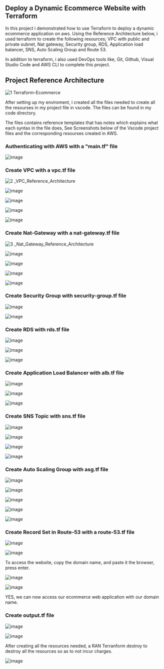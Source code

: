 ## Deploy a Dynamic Ecommerce Website with Terraform

In this project i demonstrated how to use Terraform to deploy a dynamic ecommerce application on aws.
Using the Reference Architecture below, i used terraform to create the following resources; VPC with public and private subnet, Nat gateway, Security group, RDS, Application load balancer, SNS, Auto Scaling Group and Route 53.

In addition to terraform, i also used DevOps tools like, Git, Github, Visual Studio Code and AWS CLI to complete this project.

## Project Reference Architecture

![1 Terraform-Ecommerce](https://user-images.githubusercontent.com/115881685/226744267-a4bcf33e-7a56-4a9a-9a31-84ba2e6d0a60.jpg)


After setting up my enviroment, i created all the files needed to create all the resourses in my project file in vscode. The files can be found in my code directory.

The files contains reference templates that has notes which explains what each syntax in the file does, See Screenshots below of the Vscode project files and the corresponding resourses created in AWS.

### Authenticating with AWS with a "main.tf" file

![image](https://user-images.githubusercontent.com/115881685/226753946-3b2ebff3-6ebb-4129-a753-2fbb07337bd3.png)


### Create VPC with a vpc.tf file


![2 _VPC_Reference_Architecture](https://user-images.githubusercontent.com/115881685/226752425-4626d8e1-4376-4fb9-a853-8c4c8e3599f8.jpg)


![image](https://user-images.githubusercontent.com/115881685/226753792-cc7d28d6-2346-47b8-9f40-a952048528e3.png)

![image](https://user-images.githubusercontent.com/115881685/226752792-ed3040b0-9be9-4234-af39-fbd9e21d4af8.png)

![image](https://user-images.githubusercontent.com/115881685/226752933-c9b8b592-0fd4-4314-a9e9-eab60a240723.png)

![image](https://user-images.githubusercontent.com/115881685/226753336-c837ca8c-cf72-428d-81a4-ab7a924a1aea.png)




### Create Nat-Gateway with a nat-gateway.tf file

![3 _Nat_Gateway_Reference_Architecture](https://user-images.githubusercontent.com/115881685/226754428-bdd57e8a-4abc-47f6-9fb5-71f0709d7c4e.jpg)

![image](https://user-images.githubusercontent.com/115881685/226754555-5b3c56f8-93d1-41f2-aff2-d6e319e5b240.png)

![image](https://user-images.githubusercontent.com/115881685/226754642-43ad3478-31ae-4873-84f9-8050c23c80c7.png)

![image](https://user-images.githubusercontent.com/115881685/226754799-7f0701d0-2649-4778-bbf6-0836a54807c0.png)

![image](https://user-images.githubusercontent.com/115881685/226754991-9a517d82-92c3-4307-a8d5-42e7e3166980.png)




### Create Security Group with security-group.tf file



![image](https://user-images.githubusercontent.com/115881685/226755528-6fee7918-0b4d-4986-a5eb-e652573b0fd3.png)


![image](https://user-images.githubusercontent.com/115881685/226755697-f74b276a-037b-4ac5-8c5c-e9079ea7d358.png)




### Create RDS with rds.tf file


![image](https://user-images.githubusercontent.com/115881685/226756047-cfe8fbf0-2eeb-411c-a0ea-dd0fd18c93ba.png)


![image](https://user-images.githubusercontent.com/115881685/226756136-9ac0c2b3-6ebd-48b6-836c-291c7d833abe.png)


![image](https://user-images.githubusercontent.com/115881685/226756269-62bae8b4-6af8-4ece-ba9d-6e7515202cdc.png)




### Create Application Load Balancer with alb.tf file



![image](https://user-images.githubusercontent.com/115881685/226756595-69809979-a259-4a67-926d-17b2131d7bfe.png)

![image](https://user-images.githubusercontent.com/115881685/226756715-de9cfad4-5c93-4a83-917d-f0b6b7448855.png)

![image](https://user-images.githubusercontent.com/115881685/226756807-897aa736-67eb-4c44-9313-0b393001e0ce.png)




### Create SNS Topic with sns.tf file


![image](https://user-images.githubusercontent.com/115881685/226757096-c06d3b0a-9b37-47bd-8c9e-92eeb6b28998.png)


![image](https://user-images.githubusercontent.com/115881685/226757223-05bb3c26-eb8f-4cb5-a28e-5f4378e860dc.png)

![image](https://user-images.githubusercontent.com/115881685/226757323-0ae54868-6935-4207-94c0-2d7603a6682f.png)

![image](https://user-images.githubusercontent.com/115881685/226757414-ed0d8963-7895-43cd-828a-aa4417f3fcb7.png)




### Create Auto Scaling Group with asg.tf file



![image](https://user-images.githubusercontent.com/115881685/226757972-8bbcd30b-3b9a-4812-95b0-ab6fa00d58fd.png)


![image](https://user-images.githubusercontent.com/115881685/226758062-921091f6-547a-4f81-a931-107266c03653.png)


![image](https://user-images.githubusercontent.com/115881685/226758138-73740e54-a03c-4db8-8184-f01b5ae05848.png)


![image](https://user-images.githubusercontent.com/115881685/226758293-42cc8f19-9b07-4286-a1f8-c797a186a1f2.png)


![image](https://user-images.githubusercontent.com/115881685/226758489-0fda8341-3532-441c-ae74-8ddaf3f37268.png)





### Create Record Set in Route-53 with a route-53.tf file



![image](https://user-images.githubusercontent.com/115881685/226758928-2dd54d12-ed09-46a3-95dc-3add31b6b30b.png)


![image](https://user-images.githubusercontent.com/115881685/226759033-2608206b-1f89-499b-9d5d-8a2999f550c3.png)




To access the website, copy the domain name, and paste it the browser, press enter.



![image](https://user-images.githubusercontent.com/115881685/226759226-242f7adb-81bb-4ada-9c1a-760b411e7018.png)


![image](https://user-images.githubusercontent.com/115881685/226761736-63a60fbd-9f96-445a-b165-eac071c6b505.png)


YES, we can now access our ecommerce web application with our domain name.




### Create output.tf file



![image](https://user-images.githubusercontent.com/115881685/226759520-30ff491f-3e97-4271-a5ed-9075b43d0ed2.png)


![image](https://user-images.githubusercontent.com/115881685/226759599-b7fb57e5-99c1-4d0a-a7d0-02c25e0a1397.png)




After creating all the resources needed, a RAN Terranform destroy to destroy all the resources so as to not incur charges.




![image](https://user-images.githubusercontent.com/115881685/226759881-5d5041b1-65d2-45bb-8acb-42b5a5f112e7.png)





